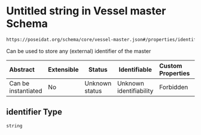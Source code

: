 # Untitled string in Vessel master Schema

```txt
https://poseidat.org/schema/core/vessel-master.json#/properties/identifier
```

Can be used to store any (external) identifier of the master


| Abstract            | Extensible | Status         | Identifiable            | Custom Properties | Additional Properties | Access Restrictions | Defined In                                                                     |
| :------------------ | ---------- | -------------- | ----------------------- | :---------------- | --------------------- | ------------------- | ------------------------------------------------------------------------------ |
| Can be instantiated | No         | Unknown status | Unknown identifiability | Forbidden         | Allowed               | none                | [vessel-master.json\*](schemas/core/vessel-master.json "open original schema") |

## identifier Type

`string`

